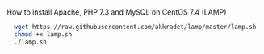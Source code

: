 # 

How to install Apache, PHP 7.3 and MySQL on CentOS 7.4 (LAMP)

```bash
  wget https://raw.githubusercontent.com/akkradet/lamp/master/lamp.sh
  chmod +x lamp.sh
  ./lamp.sh
```
